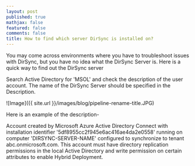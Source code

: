 ```yaml
---
layout: post
published: true
mathjax: false
featured: false
comments: false
title: How to find which server DirSync is installed on?
---
```


You may come across environments where you have to troubleshoot issues with DirSync, but you have no idea what the DirSync Server is. Here is a quick way to find out the DirSync server

Search Active Directory for 'MSOL' and check the description of the user account. The name of the DirSync Server should be specified in the Description.

![Image]({{ site.url }}/images/blog/pipeline-rename-title.JPG)

Here is an example of the description- 

Account created by Microsoft Azure Active Directory Connect with installation identifier '5df8955cc2f945e6ac416ae4da2e0558' running on computer 'DIRSYNC-SERVER-NAME' configured to synchronize to tenant abc.onmicrosoft.com. This account must have directory replication permissions in the local Active Directory and write permission on certain attributes to enable Hybrid Deployment.
